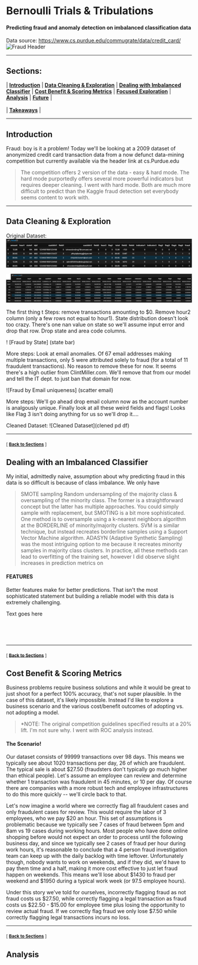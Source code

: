 # Bernoulli Trials & Tribulations

#### Predicting fraud and anomaly detection on imbalanced classification data
Data source: https://www.cs.purdue.edu/commugrate/data/credit_card/
![Fraud Header]()

---
## Sections:
 |  **[Introduction](#introduction)**  |
 **[Data Cleaning & Exploration](#data-cleaning-&-exploration)**  |
 **[Dealing with Imbalanced Classifier](#dealing-with-imbalanced-classifier)**  |
 **[Cost Benefit & Scoring Metrics](#cost-benefit-&-scoring-metrics)**  |
 **[Focused Exploration](#focused-exploration)**  |
 **[Analysis](#analysis)**  |
 **[Future](#future)**  |<br><br>
 |  **[Takeaways](#takeaways)**  |
 
---
## Introduction
Fraud: boy is it a problem! Today we'll be looking at a 2009 dataset of anonymized credit card transaction data from a now defunct data-mining competition but currently available via the header link at cs.Purdue.edu
> The competition offers 2 version of the data - easy & hard mode. The hard mode purportedly offers several more powerful indicators but requires deeper cleaning. I went with hard mode. Both are much more difficult to predict than the Kaggle fraud detection set everybody seems content to work with.
---
## Data Cleaning & Exploration
Original Dataset:
![Original Dataset](https://raw.githubusercontent.com/isaac-campbell-smith/BernoulliTrials_and_Tribulations/master/visuals/head.png)

![Original Describe](https://raw.githubusercontent.com/isaac-campbell-smith/BernoulliTrials_and_Tribulations/master/visuals/Describe.png)

The first thing t
Steps: remove transactions amounting to $0. Remove hour2 column (only a few rows not equal to hour1). State distribution doesn't look too crazy. There's one nan value on state so we'll assume input error and drop that row. Drop state and area code columns.

! [Fraud by State] (state bar)

More steps: Look at email anomalies. Of 67 email addresses making multiple transactions, only 5 were attributed solely to fraud (for a total of 11 fraudulent transactions). No reason to remove these for now. It seems there's a high outlier from ClintMiller.com. We'll remove that from our model and tell the IT dept. to just ban that domain for now. 

![Fraud by Email uniqueness] (scatter email)

More steps: We'll go ahead drop email column now as the account number is analgously unique. Finally look at all these weird fields and flags! Looks like Flag 3 isn't doing anything for us so we'll drop it....

Cleaned Dataset:
![Cleaned Dataset](clened pd df)

---
<sub>[  **[Back to Sections](#sections)** ]</sub>

## Dealing with an Imbalanced Classifier
My initial, admittedly naive, assumption about why predicting fraud in this data is so difficult is because of class imbalance. We only have 

> SMOTE sampling
Random undersampling of the majority class & oversampling of the minority class. 
The former is a straightforward concept but the latter has multiple approaches. You could simply sample with replacement, but SMOTING is a bit more sophisticated. One method is to oversample using a k-nearest neighbors algorithm at the BORDERLINE of minority/majority clusters. SVM is a similar technique, but instead recreates borderline samples using a Support Vector Machine algorithm. ADASYN (Adaptive Synthetic Sampling) was the most intriguing option to me because it recreates minority samples in majority class clusters. In practice, all these methods can lead to overfitting of the training set, however I did observe slight increases in prediction metrics on 

#### FEATURES
Better features make for better predictions. That isn't the most sophisticated statement but building a reliable model with this data is extremely challenging. 

Text goes here 

<br> 

> 

<br>


---
<sub>[  **[Back to Sections](#sections)** ]</sub>

## Cost Benefit & Scoring Metrics

Business problems require business solutions and while it would be great to just shoot for a perfect 100% accuracy, that's not super plausible. In the case of this dataset, it's likely impossible. Instead I'd like to explore a business scenario and the various cost/benefit outcomes of adopting vs. not adopting a model.

>*NOTE: The original competition guidelines specified results at a 20% lift. I'm not sure why. I went with ROC analysis instead.

#### The Scenario!
Our dataset consists of 99999 transactions over 98 days. This means we typically see about 1020 transactions per day, 26 of which are fraudulent. The typical sale is about $27.50 (fraudsters don't typically go much higher than ethical people). Let's assume an employee can review and determine whether 1 transaction was fraudulent in 45 minutes, or 10 per day. Of course there are companies with a more robust tech and employee infrastructures to do this more quickly -- we'll circle back to that.

Let's now imagine a world where we correctly flag all fraudulent cases and only fraudulent cases for review. This would require the labor of 3 employees, who we pay $20 an hour. This set of assumptions is problematic because we typically see 7 cases of fraud between 5pm and 8am vs 19 cases during working hours. Most people who have done online shopping before would not expect an order to process until the following business day, and since we typically see 2 cases of fraud per hour during work hours, it's reasonable to conclude that a 4 person fraud investigation team can keep up with the daily backlog with time leftover. Unfortunately though, nobody wants to work on weekends, and if they did, we'd have to pay them time and a half, making it more cost effective to just let fraud happen on weekends. This means we'll lose about $1430 to fraud per weekend and $1950 during a typical work week (or 97.5 employee hours). 

Under this story we've told for ourselves, incorrectly flagging fraud as not fraud costs us $27.50, while correctly flagging a legal transaction as fraud costs us $22.50 - $15.00 for employee time plus losing the opportunity to review actual fraud. If we correctly flag fraud we only lose $7.50 while correctly flagging legal transactions incurs no loss. 

---

<sub>[  **[Back to Sections](#sections)** ]</sub>

## Analysis
<br>


